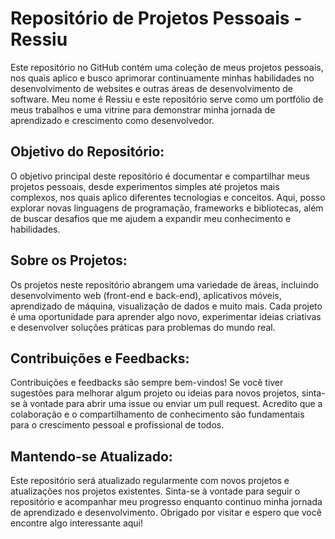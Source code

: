 # Repositório de Projetos Pessoais - Ressiu

Este repositório no GitHub contém uma coleção de meus projetos pessoais, nos quais aplico e busco aprimorar continuamente minhas habilidades no desenvolvimento de websites e outras áreas de desenvolvimento de software. Meu nome é Ressiu e este repositório serve como um portfólio de meus trabalhos e uma vitrine para demonstrar minha jornada de aprendizado e crescimento como desenvolvedor.

## Objetivo do Repositório:

O objetivo principal deste repositório é documentar e compartilhar meus projetos pessoais, desde experimentos simples até projetos mais complexos, nos quais aplico diferentes tecnologias e conceitos. Aqui, posso explorar novas linguagens de programação, frameworks e bibliotecas, além de buscar desafios que me ajudem a expandir meu conhecimento e habilidades.

## Sobre os Projetos:

Os projetos neste repositório abrangem uma variedade de áreas, incluindo desenvolvimento web (front-end e back-end), aplicativos móveis, aprendizado de máquina, visualização de dados e muito mais. Cada projeto é uma oportunidade para aprender algo novo, experimentar ideias criativas e desenvolver soluções práticas para problemas do mundo real.

## Contribuições e Feedbacks:

Contribuições e feedbacks são sempre bem-vindos! Se você tiver sugestões para melhorar algum projeto ou ideias para novos projetos, sinta-se à vontade para abrir uma issue ou enviar um pull request. Acredito que a colaboração e o compartilhamento de conhecimento são fundamentais para o crescimento pessoal e profissional de todos.

## Mantendo-se Atualizado:

Este repositório será atualizado regularmente com novos projetos e atualizações nos projetos existentes. Sinta-se à vontade para seguir o repositório e acompanhar meu progresso enquanto continuo minha jornada de aprendizado e desenvolvimento. Obrigado por visitar e espero que você encontre algo interessante aqui!
